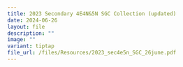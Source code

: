 ```yaml
---
title: 2023 Secondary 4E4N&5N SGC Collection (updated)
date: 2024-06-26
layout: file
description: ""
image: ""
variant: tiptap
file_url: /files/Resources/2023_sec4e5n_SGC_26june.pdf
---
```

